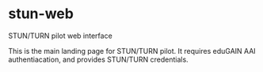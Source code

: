 # stun-web
STUN/TURN pilot web interface

This is the main landing page for STUN/TURN pilot.
It requires eduGAIN AAI authentiacation, 
and provides STUN/TURN credentials.
